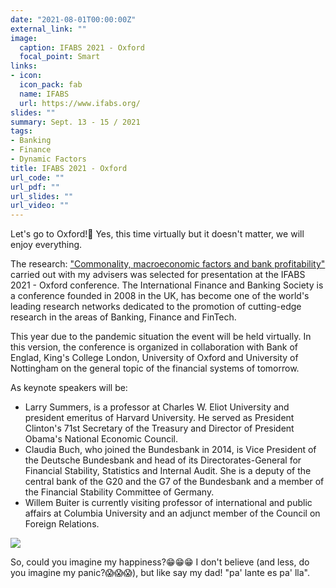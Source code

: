 ```yaml
---
date: "2021-08-01T00:00:00Z"
external_link: ""
image:
  caption: IFABS 2021 - Oxford
  focal_point: Smart
links:
- icon: 
  icon_pack: fab
  name: IFABS
  url: https://www.ifabs.org/
slides: ""
summary: Sept. 13 - 15 / 2021
tags:
- Banking
- Finance
- Dynamic Factors
title: IFABS 2021 - Oxford
url_code: ""
url_pdf: ""
url_slides: ""
url_video: ""
---
```


Let's go to Oxford!👏 Yes, this time virtually but it doesn't matter, we will enjoy everything.

The research: ["Commonality, macroeconomic factors and bank profitability"](https://www.ub.edu/irea/working_papers/2021/202113.pdf) carried out with my advisers was selected for presentation at the IFABS 2021 - Oxford conference. The International Finance and Banking Society is a conference founded in 2008 in the UK, has become one of the world's leading research networks dedicated to the promotion of cutting-edge research in the areas of Banking, Finance and FinTech.

This year due to the pandemic situation the event will be held virtually. In this version, the conference is organized in collaboration with Bank of Englad, King's College London, University of Oxford and University of Nottingham on the general topic of the financial systems of tomorrow.


As keynote speakers will be:
* Larry Summers, is a professor at Charles W. Eliot University and president emeritus of Harvard University. He served as President Clinton's 71st Secretary of the Treasury and Director of President Obama's National Economic Council.
* Claudia Buch, who joined the Bundesbank in 2014, is Vice President of the Deutsche Bundesbank and head of its Directorates-General for Financial Stability, Statistics and Internal Audit. She is a deputy of the central bank of the G20 and the G7 of the Bundesbank and a member of the Financial Stability Committee of Germany.
* Willem Buiter is currently visiting professor of international and public affairs at Columbia University and an adjunct member of the Council on Foreign Relations.

![](https://media.giphy.com/media/1FMaabePDEfgk/giphy.gif)

So, could you imagine my happiness?😁😁😁 I don't believe (and less, do you imagine my panic?😱😱😱), but like say my dad! "pa' lante es pa' lla".